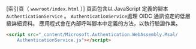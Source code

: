 [索引頁（ `wwwroot/index.html` ）] 頁面包含以 JavaScript 定義的腳本 `AuthenticationService` 。 `AuthenticationService`處理 OIDC 通訊協定的低層級詳細資料。 應用程式會在內部呼叫腳本中定義的方法，以執行驗證作業。

```html
<script src="_content/Microsoft.Authentication.WebAssembly.Msal/
    AuthenticationService.js"></script>
```
